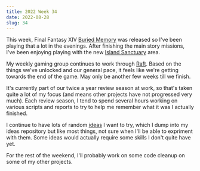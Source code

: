 ```yaml
---
title: 2022 Week 34
date: 2022-08-28
slug: 34
---
```


This week, Final Fantasy XIV [Buried Memory] was released so I've been playing that a lot in the evenings. After finishing the main story missions, I've been enjoying playing with the new [Island Sanctuary] area.

<!--more-->

My weekly gaming group continues to work through [Raft]. Based on the things we've unlocked and our general pace, it feels like we're getting towards the end of the game. May only be another few weeks till we finish.

It's currently part of our twice a year review season at work, so that's taken quite a lot of my focus (and means other projects have not progressed very much). Each review season, I tend to spend several hours working on various scripts and reports to try to help me remember what it was I actually finished.

I continue to have lots of random [ideas] I want to try, which I dump into my ideas repository but like most things, not sure when I'll be able to expriment with them. Some ideas would actually require some skills I don't quite have yet.

For the rest of the weekend, I'll probably work on some code cleanup on some of my other projects.

[buried memory]: https://na.finalfantasyxiv.com/endwalker/patch_6_2/
[island sanctuary]: https://na.finalfantasyxiv.com/lodestone/playguide/contentsguide/island_sanctuary/
[ideas]: https://ideas.paultraylor.dev/
[raft]: https://store.steampowered.com/app/648800/Raft/
